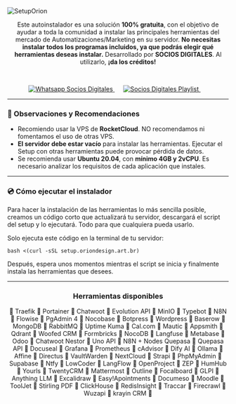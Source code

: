 <img src="https://github.com/sociosdigitalespro/setup-socios/blob/main/assets/banner.jpg" alt="SetupOrion">

<p align="center">
  Este autoinstalador es una solución <b>100% gratuita</b>, con el objetivo de ayudar a toda la comunidad a instalar las principales herramientas del mercado de Automatizaciones/Marketing en su servidor.
  <b>No necesitas instalar todos los programas incluidos, ya que podrás elegir qué herramientas deseas instalar.</b>
  Desarrollado por <b>SOCIOS DIGITALES</b>. Al utilizarlo, <b>¡da los créditos!</b>
</p>
 
<p align="center">
  <a href="https://chat.sociosdigitales.pro/grupowa-e-templates">
    <img src="https://github.com/sociosdigitalespro/setup-socios/blob/main/assets/whatsapp.jpg" alt="Whatsapp Socios Digitales">
  </a>     
  <a href="https://sociosdigitales.pro/setup-socios/">
    <img src="https://github.com/sociosdigitalespro/setup-socios/blob/main/assets/instalation.jpg" alt="Socios Digitales Playlist">
  </a>     
</p>

---

<h3>📌 Observaciones y Recomendaciones</h3>

- Recomiendo usar la VPS de **RocketCloud**. NO recomendamos ni fomentamos el uso de otras VPS.
- **El servidor debe estar vacío** para instalar las herramientas. Ejecutar el Setup con otras herramientas puede provocar pérdida de datos.
- Se recomienda usar **Ubuntu 20.04**, con **mínimo 4GB y 2vCPU**. Es necesario analizar los requisitos de cada aplicación que instales.

---

<h3>💿 Cómo ejecutar el instalador</h3>
<p>Para hacer la instalación de las herramientas lo más sencilla posible, creamos un código corto que actualizará tu servidor, descargará el script del setup y lo ejecutará. Todo para que cualquiera pueda usarlo.</p>

<p>Solo ejecuta este código en la terminal de tu servidor:</p>

```
bash <(curl -sSL setup.oriondesign.art.br)
```

<p>Después, espera unos momentos mientras el script se inicia y finalmente instala las herramientas que desees.</p>

---

<h3 align="center"><b>Herramientas disponibles</b></h3>
<p align="center">
  🔸 Traefik 🔸 Portainer 🔸 Chatwoot 🔸 Evolution API 🔸 MinIO 🔸 Typebot 🔸 N8N 🔸 Flowise 🔸 PgAdmin 4 🔸 Nocobase  🔸 Botpress  🔸 Wordpress 🔸 Baserow 🔸 MongoDB 🔸 RabbitMQ  🔸 Uptime Kuma 🔸 Cal.com 🔸 Mautic  🔸 Appsmith  🔸 Qdrant 🔸 Woofed CRM 🔸 Formbricks 🔸 NocoDB 🔸 Langfuse 🔸 Metabase 🔸 Odoo 🔸 Chatwoot Nestor 🔸 Uno API 🔸 N8N + Nodes Quepasa 🔸 Quepasa API 🔸 Docuseal 🔸 Grafana 🔸 Prometheus 🔸 cAdvisor 🔸 Dify AI 🔸 Ollama 🔸 Affine 🔸 Directus 🔸 VaultWarden 🔸 NextCloud 🔸 Strapi 🔸 PhpMyAdmin 🔸 Supabase 🔸 Ntfy 🔸 LowCoder  🔸 LangFlow 🔸 OpenProject 🔸 ZEP 🔸 HumHub  🔸 Yourls 🔸 TwentyCRM 🔸 Mattermost 🔸 Outline 🔸 Focalboard 🔸 GLPI 🔸 Anything LLM 🔸 Excalidraw 🔸 Easy!Apointments 🔸 Documeso 🔸 Moodle 🔸 ToolJet 🔸 Stirling PDF 🔸 ClickHouse 🔸 RedisInsight 🔸 Traccar 🔸 Firecrawl 🔸 Wuzapi 🔸 krayin CRM 🔸
</p>
